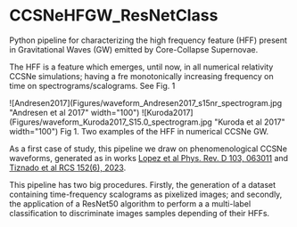 # CCSNeHFGW_ResNetClass
Python pipeline for characterizing the high frequency feature (HFF) present in Gravitational Waves (GW) emitted by Core-Collapse Supernovae.

The HFF is a feature which emerges, until now, in all numerical relativity CCSNe simulations; having a fre monotonically increasing frequency on time on spectrograms/scalograms. See Fig. 1

![Andresen2017](Figures/waveform_Andresen2017_s15nr_spectrogram.jpg "Andresen et al 2017" width="100") ![Kuroda2017](Figures/waveform_Kuroda2017_S15.0_spectrogram.jpg "Kuroda et al 2017" width="100")
Fig 1. Two examples of the HFF in numerical CCSNe GW.

As a first case of study, this pipeline we draw on phenomenological CCSNe waveforms, generated as in works [Lopez et al Phys. Rev. D 103, 063011](https://doi.org/10.1103/PhysRevD.103.063011) and [Tiznado et al RCS 152(6), 2023](https://www.rcs.cic.ipn.mx/2023_152_6/).

This pipeline has two big procedures. Firstly, the generation of a dataset containing time-frequency scalograms as pixelized images; and secondly, the application of a ResNet50 algorithm to perform a a multi-label classification to discriminate images samples depending of their HFFs.
